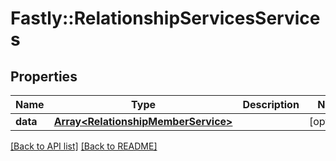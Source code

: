 # Fastly::RelationshipServicesServices

## Properties

| Name | Type | Description | Notes |
| ---- | ---- | ----------- | ----- |
| **data** | [**Array&lt;RelationshipMemberService&gt;**](RelationshipMemberService.md) |  | [optional] |

[[Back to API list]](../../README.md#endpoints) [[Back to README]](../../README.md)

